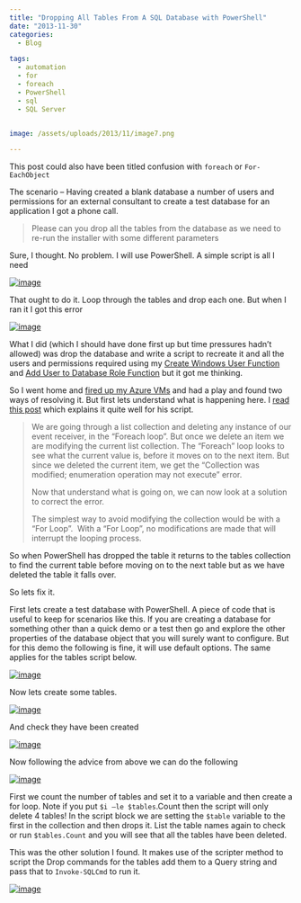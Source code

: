```yaml
---
title: "Dropping All Tables From A SQL Database with PowerShell"
date: "2013-11-30" 
categories:
  - Blog

tags:
  - automation
  - for
  - foreach
  - PowerShell
  - sql
  - SQL Server


image: /assets/uploads/2013/11/image7.png

---
```

This post could also have been titled confusion with `foreach` or `For-EachObject`

The scenario – Having created a blank database a number of users and permissions for an external consultant to create a test database for an application I got a phone call.

> Please can you drop all the tables from the database as we need to re-run the installer with some different parameters

Sure, I thought. No problem. I will use PowerShell. A simple script is all I need

[![image](https://blog.robsewell.com/assets/uploads/2013/11/image3.png)](https://blog.robsewell.com/assets/uploads/2013/11/image3.png)

That ought to do it. Loop through the tables and drop each one. But when I ran it I got this error

[![image](https://blog.robsewell.com/assets/uploads/2013/11/image.png)](https://blog.robsewell.com/assets/uploads/2013/11/image4.png)

What I did (which I should have done first up but time pressures hadn’t allowed) was drop the database and write a script to recreate it and all the users and permissions required using my [Create Windows User Function](https://blog.robsewell.com/creating-a-windows-user-and-adding-to-a-sql-server-role-with-powershell/) and [Add User to Database Role Function](https://blog.robsewell.com/add-user-to-database-role-with-powershell/) but it got me thinking.

So I went home and [fired up my Azure VMs](https://blog.robsewell.com/?p=534) and had a play and found two ways of resolving it. But first lets understand what is happening here. I [read this post](http://blog.incworx.com/blog/sharepoint-developer-blog/collection-was-modified-enumeration-operation-may-not-execute-looks-hard-but-it-isnt-v2) which explains it quite well for his script.

> We are going through a list collection and deleting any instance of our event receiver, in the “Foreach loop”. But once we delete an item we are modifying the current list collection. The “Foreach” loop looks to see what the current value is, before it moves on to the next item. But since we deleted the current item, we get the “Collection was modified; enumeration operation may not execute” error.
> 
> Now that understand what is going on, we can now look at a solution to correct the error.
> 
> The simplest way to avoid modifying the collection would be with a “For Loop”.  With a “For Loop”, no modifications are made that will interrupt the looping process.

So when PowerShell has dropped the table it returns to the tables collection to find the current table before moving on to the next table but as we have deleted the table it falls over.

So lets fix it.

First lets create a test database with PowerShell. A piece of code that is useful to keep for scenarios like this. If you are creating a database for something other than a quick demo or a test then go and explore the other properties of the database object that you will surely want to configure. But for this demo the following is fine, it will use default options. The same applies for the tables script below.

[![image](https://blog.robsewell.com/assets/uploads/2013/11/image5.png)](https://blog.robsewell.com/assets/uploads/2013/11/image5.png)

Now lets create some tables.

[![image](https://blog.robsewell.com/assets/uploads/2013/11/image6.png)](https://blog.robsewell.com/assets/uploads/2013/11/image6.png)

And check they have been created

[![image](https://blog.robsewell.com/assets/uploads/2013/11/image7.png)](https://blog.robsewell.com/assets/uploads/2013/11/image7.png)

Now following the advice from above we can do the following

[![image](https://blog.robsewell.com/assets/uploads/2013/11/image8.png)](https://blog.robsewell.com/assets/uploads/2013/11/image8.png)

First we count the number of tables and set it to a variable and then create a for loop. Note if you put `$i –le $tables`.Count then the script will only delete 4 tables! In the script block we are setting the `$table` variable to the first in the collection and then drops it. List the table names again to check or run `$tables.Count` and you will see that all the tables have been deleted.

This was the other solution I found. It makes use of the scripter method to script the Drop commands for the tables add them to a Query string and pass that to `Invoke-SQLCmd` to run it.

[![image](https://blog.robsewell.com/assets/uploads/2013/11/image9.png)](https://blog.robsewell.com/assets/uploads/2013/11/image9.png)
